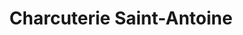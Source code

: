 ---
title: "Charcuterie Saint-Antoine"
url: /le-mesnil-esnard/charcuterie-saint-antoine/
shop: Metzgerei
---